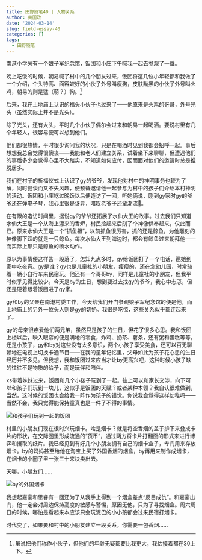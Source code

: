 ```yaml
---
title: 田野随笔40 | 人物关系
author: 黄国政
date: '2024-03-14'
slug: field-essay-40
categories: []
tags:
  - 田野随笔
---
```


<!--more-->

南港小学旁有一个娘子军纪念馆，饭团和小庄下午喊我一起去参观了一番。

晚上吃饭的时候，朝易喊了村中的几个朋友过来，饭团将这几位小年轻都和我做了一个介绍，个头特高、面容姣好的小伙子外号叫瘦狗，皮肤黝黑的小伙子外号叫火鸡，朝易的则是猛（萌？）狗。[^8]

[^8]: 虽说把他们称作小伙子，但他们的年龄无疑都要比我更大，我估摸着都在30上下。

后来，我在土地庙上认识的福头小伙子也过来了——他原来是火鸡的哥哥，外号光头（虽然实际上并不是光头）。

除了光头，还有大头，平时几个小伙子偶尔会过来和朝易一起喝酒。要说村里有几个年轻人，很容易便可以想到他们。

他们都很热情，平时很少询问我的状况，只是在喝酒时见到我都会招呼一起。事后想想我总会觉得很懊丧——我能和老人们建立关系，试着坐下来聊聊，但遭遇他们的事后多少会觉得心里不大踏实，不知道如何应付，因而面对他们的邀请时总是推脱居多。

我们在村子的祈福仪式上认识了gy的爷爷，发现他对村中的神明事务也较为了解，同时健谈而又不失风趣，便预备邀请他一起参与为村中的孩子们介绍本村神明的活动。饭团和小庄吃过晚饭以后便造访了一回，听她俩说，刚到gy家时gy的爷爷还在弹电子琴，我心里很是讶异，暗叹老爷子还蛮潮流🤔。

在有限的造访时间里，据说gy的爷爷还拓展了水仙大王的故事。过去我们只知道水仙大王是一个从海上漂来的香炉，村民捡起来后刻了个神像供奉起来，仅此而已。原来水仙大王是一个“抓鱼祖”，以前抓鱼很厉害，抓的还是鲸鱼，为他雕刻的神像脚下踩的就是一只鲸鱼。每次水仙大王到海边时，都会有鲸鱼过来朝拜他——而实际上那只是鲸鱼的喷水动作。

原以为事情便这样告一段落了，怎知九点多时，gy给饭团打了一个电话，邀她到家中吃夜宵。gy是谁？gy也是儿童社的小朋友，瘦瘦的，还在念幼儿园，时常骑着一辆小自行车来民宿玩。他还有一个哥哥by，同样是儿童社的小朋友，但我平时似乎见得比较少。今天是by的生日，想到要过去找gy的爷爷，我心中忐忑，但还是硬着跟着饭团进了gy家。

gy和by的父亲在南港村委工作，今天给我们开门参观娘子军纪念馆的便是他，而土地庙上的另外一位头人则是gy的奶奶。我很是吃惊，这些关系似乎都连起来了。

gy的母亲很疼爱他们两兄弟，虽然只是孩子的生日，但花了很多心思。我和饭团上楼以后，映入眼帘的便是满地的零食，炸鸡、奶茶、薯条，还有粥和蛋糕等等。还是小孩子，gy和by对这些没有太多意识，两个小孩子享受美食，还可以百无聊赖地在电视上切换卡通节目——在我的童年记忆里，父母如此为孩子花心思的生日经历并不多见。但我想，我和饭团过来应当才让by更高兴吧，这种时候小孩子缺的往往不是物质的给予，而是玩伴和陪伴。

xs带着妹妹过来，饭团和几个小孩子玩到了一起。往上可以和家长交涉，向下可以和孩子们玩到一块儿，这似乎是饭团的天赋？或者某种本领？我自认很难做到，当然，这时候的饭团也会给我一阵作为孩子的错觉。你说我会觉得这样幼稚吗——当然不会，我只觉得能保持童真也是一件了不得的事情。

![和孩子们玩到一起的饭团](https://cdn.jsdelivr.net/gh/residualsun1/blog-static/images/2024/03/03-14-play-with-kids.jpg)

村里的小朋友们现在很时兴玩烟卡。啥是烟卡？就是将空香烟的盖子拆下来叠成卡片的形状，在交际圈里形成流通的“货币”，通过两方将卡片打翻面的形式来进行博弈和攫取的纸片。我已经见到有好几个小朋友拥有自己的烟卡盒子，专门用来存放烟卡。by的妈妈甚至给他在淘宝上买了外国香烟的烟盒，by再用来制作成烟卡，在烟卡的小圈子里一张三十来块卖出去。

天哪，小朋友们……

![by的外国烟卡](https://cdn.jsdelivr.net/gh/residualsun1/blog-static/images/2024/03/03-14-yanka.jpg)

我想起嘉豪和思睿有一回还为了从我手上得到一个烟盒差点“反目成仇”。和嘉豪出门，他一定会对周边保持高度的敏感与警惕，原因无他，只为了寻找烟盒。周六周日的时候，哪怕是看起来本应该只会玩泥巴的小小孩都会过来民宿打烟卡。

时代变了，如果要和村中的小朋友建立一段关系，你需要一包香烟……